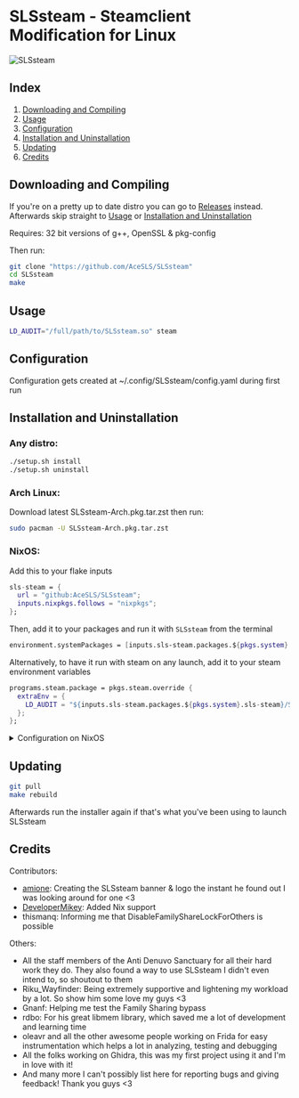# **SLSsteam - Steamclient Modification for Linux**
![](https://github.com/AceSLS/SLSsteam/blob/dev/res/banner.png?raw=true "SLSsteam")

## Index

1. [Downloading and Compiling](#downloading-and-compiling)
2. [Usage](#usage)
3. [Configuration](#configuration)
4. [Installation and Uninstallation](#installation-and-uninstallation)
5. [Updating](#updating)
6. [Credits](#credits)

## Downloading and Compiling

If you're on a pretty up to date distro you can go to
[Releases](https://github.com/AceSLS/SLSsteam/releases) instead.
Afterwards skip straight to [Usage](#usage) or [Installation and Uninstallation](#installation-and-uninstallation)

Requires: 32 bit versions of g++, OpenSSL & pkg-config

Then run:

```bash
git clone "https://github.com/AceSLS/SLSsteam"
cd SLSsteam
make
```

## Usage

```bash
LD_AUDIT="/full/path/to/SLSsteam.so" steam
```

## Configuration

Configuration gets created at ~/.config/SLSsteam/config.yaml during first run

## Installation and Uninstallation

### Any distro:

```bash
./setup.sh install
./setup.sh uninstall
```

### Arch Linux:

Download latest SLSsteam-Arch.pkg.tar.zst then run:
```bash
sudo pacman -U SLSsteam-Arch.pkg.tar.zst
```

### NixOS:

Add this to your flake inputs

```nix
sls-steam = {
  url = "github:AceSLS/SLSsteam";
  inputs.nixpkgs.follows = "nixpkgs";
};
```

Then, add it to your packages and run it with `SLSsteam` from the terminal

```nix
environment.systemPackages = [inputs.sls-steam.packages.${pkgs.system}.wrapped];
```

Alternatively, to have it run with steam on any launch,
add it to your steam environment variables

```nix
programs.steam.package = pkgs.steam.override {
  extraEnv = {
    LD_AUDIT = "${inputs.sls-steam.packages.${pkgs.system}.sls-steam}/SLSsteam.so";
  };
};
```

<details>
<summary>Configuration on NixOS</summary>

You can configure SLSsteam declaratively using the home-manager module

Add the module to your imports

```nix
imports = [inputs.sls-steam.homeModules.sls-steam];
```

Then configure it through `services.sls-steam.config`. For example:

```nix
services.sls-steam.config = {
  PlayNotOwnedGames = true;
  AdditionalApps = [
    3769130
  ];
};
```

You can find further details in the [definition file](nix-modules/home.nix)

</details>

## Updating

```bash
git pull
make rebuild
```

Afterwards run the installer again if that's what you've been using to launch SLSsteam

## Credits

Contributors:
- [amione](https://github.com/xamionex/): Creating the SLSsteam banner & logo the instant he found out I was looking around for one <3
- [DeveloperMikey](https://github.com/DeveloperMikey): Added Nix support 
- thismanq: Informing me that DisableFamilyShareLockForOthers is possible

Others:
- All the staff members of the Anti Denuvo Sanctuary for all their hard work they do. They also found a way to use SLSsteam I didn't even intend to, so shoutout to them
- Riku_Wayfinder: Being extremely supportive and lightening my workload by a lot. So show him some love my guys <3
- Gnanf: Helping me test the Family Sharing bypass
- rdbo: For his great libmem library, which saved me a lot of development and learning time
- oleavr and all the other awesome people working on Frida for easy instrumentation which helps a lot in analyzing, testing and debugging
- All the folks working on Ghidra, this was my first project using it and I'm in love with it!
- And many more I can't possibly list here for reporting bugs and giving feedback! Thank you guys <3
